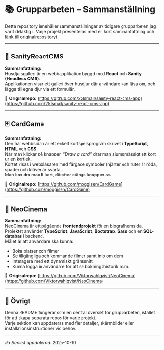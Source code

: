 # 📚 Grupparbeten – Sammanställning

Detta repository innehåller sammanställningar av tidigare grupparbeten jag varit delaktig i. Varje projekt presenteras med en kort sammanfattning och länk till originalrepositoryt.

---

## 🐾 SanityReactCMS

**Sammanfattning:**  
Husdjursgalleri är en webbapplikation byggd med **React** och **Sanity (Headless CMS)**.  
Applikationen visar ett galleri över husdjur där användare kan läsa om, och lägga till egna djur via ett formulär.

🔗 **Originalrepo:** [https://github.com/25Ismail/sanity-react-cms-app](https://github.com/25Ismail/sanity-react-cms-app)

---

## 🃏 CardGame

**Sammanfattning:**  
Den här webbsidan är ett enkelt kortspelsprogram skrivet i **TypeScript**, **HTML** och **CSS**.  
När man klickar på knappen *“Draw a card”* drar man slumpmässigt ett kort ur en kortlek.  
Kortet visas i webbläsaren med färgade symboler (hjärter och ruter är röda, spader och klöver är svarta).  
Man kan dra max 5 kort, därefter stängs knappen av.

🔗 **Originalrepo:** [https://github.com/moggisen/CardGame](https://github.com/moggisen/CardGame)

---

## 🍿 NeoCinema

**Sammanfattning:**  
NeoCinema är ett pågående **frontendprojekt** för en biografhemsida.  
Projektet använder **TypeScript**, **JavaScript**, **Bootstrap**, **Sass** och en **SQL-databas** i backend.  
Målet är att användare ska kunna:
- Boka platser och filmer  
- Se tillgängliga och kommande filmer samt info om dem  
- Interagera med ett dynamiskt gränssnitt  
- Kunna logga in användare för att se bokningshistorik m.m.

🔗 **Originalrepo:** [https://github.com/Viktorwahlqvist/NeoCinema](https://github.com/Viktorwahlqvist/NeoCinema)

---

## 📌 Övrigt

Denna README fungerar som en central översikt för grupparbeten, istället för att skapa separata repos för varje projekt.  
Varje sektion kan uppdateras med fler detaljer, skärmbilder eller installationsinstruktioner vid behov.

---

✍️ *Senast uppdaterad:* 2025-10-10
